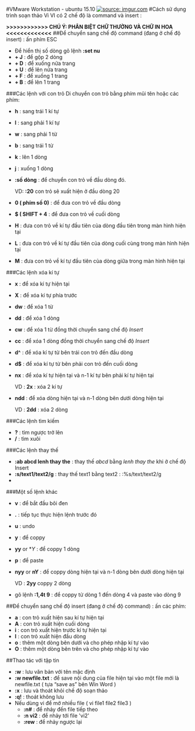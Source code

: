 #VMware Workstation - ubuntu 15.10
<a href="http://imgur.com/lIPGbTW"><img src="http://i.imgur.com/lIPGbTW.png" title="source: imgur.com" /></a>
#Cách sử dụng trình soạn thảo Vi
VI có 2 chế độ là command và insert :

**>>>>>>>>>>>> CHÚ Ý: PHÂN BIỆT CHỮ THƯỜNG VÀ CHỮ IN HOA <<<<<<<<<<<<<**
##Để chuyển sang chế độ command (đang ở chế độ insert) : ấn phím ESC
- Để hiển thị số dòng gõ lệnh **:set nu**
- **<SHIFT> + J** : để gộp 2 dòng
- **<CTRL> + D** : để xuống nửa trang
- **<CTRL> + U** : để lên nửa trang
- **<CTRL> + F** : để xuống 1 trang
- **<CTRL> + B** : để lên 1 trang

###Các lệnh với con trỏ
Di chuyển con trỏ bằng phím mũi tên hoặc các phím:
  + **h** : sang trái 1 kí tự
  + **l** : sang phải 1 kí tự
  + **w** : sang phải 1 từ
  + **b** : sang trái 1 từ
  + **k** : lên 1 dòng
  + **j** : xuống 1 dòng
  + **:số dòng** : để chuyển con trỏ về đầu dòng đó.

      VD:   **:20** con trỏ sẽ xuất hiện ở đầu dòng 20
  + **0 ( phím số 0)** : để đưa con trỏ về đầu dòng
  + **$ ( SHIFT + 4**  : để đưa con trỏ về cuối dòng
  + **H** : đưa con trỏ về kí tự đầu tiên của dòng đầu tiên trong màn hình hiện tại
  + **L** : đưa con trỏ về kí tự đầu tiên của dòng cuối cùng trong màn hình hiện tại
  + **M** : đưa con trỏ về kí tự đầu tiên của dòng giữa trong màn hình hiện tại

###Các lệnh xóa kí tự
- **x**   : để xóa kí tự hiện tại
- **X**   : để xóa kí tự phía trước
- **dw**  : để xóa 1 từ
- **dd**  : để xóa 1 dòng
- **cw**  : để xóa 1 từ đồng thời chuyển sang chế độ *Insert*
- **cc**  : để xóa 1 dòng đồng thời chuyển sang chế độ *Insert*
- **d^**  : để xóa kí tự từ bên trái con trỏ đến đầu dòng
- **d$**  : để xóa kí tự từ bên phải con trỏ đến cuối dòng
- **nx**  : để xóa  kí tự hiện tại và n-1 kí tự bên phải kí tự hiện tại

    VD : **2x** : xóa 2 kí tự
- **ndd** : để xóa dòng hiện tại và n-1 dòng bên dưới dòng hiện tại
 
    VD : **2dd** : xóa 2 dòng

###Các lệnh tìm kiếm
- **?** : tìm ngược trở lên
- **/** : tìm xuôi

###Các lệnh thay thế
- **:ab abcd lenh thay the** : thay thế *abcd* bằng *lenh thay the* khi ở chế độ Insert 
- **:s/text1/text2/g** :  thay thế text1 bằng text2 : :%s/text/text2/g
- 

###Một số lệnh khác
- **v** : để bắt đầu bôi đen
- **.** : tiếp tục thực hiện lệnh trước đó
- **u** : undo
- **y** : để coppy
- **yy** or **Y* : để coppy 1 dòng
- **p** : để paste
- **nyy** or **nY** : để coppy dòng hiện tại và n-1 dòng bên dưới dòng hiện tại

   VD : **2yy** coppy 2 dòng
- gõ lệnh **:1,4t 9** : để coppy từ dòng 1 đến dòng 4 và paste vào dòng 9

##Để chuyển sang chế độ insert (đang ở chế độ command) : ấn các phím:
  + **a** : con trỏ xuất hiện sau kí tự hiện tại
  + **A** : con trỏ xuất hiện cuối dòng
  + **i** : con trỏ xuất hiện trước kí tự hiện tại
  + **I** : con trỏ xuất hiện đầu dòng
  + **o** : thêm một dòng bên dưới và cho phép nhập kí tự vào
  + **O** : thêm một dòng bên trên và cho phép nhập kí tự vào

##Thao tác với tập tin
- **:w** :  lưu văn bản với tên mặc định
- **:w newfile.txt** : để save nội dung của file hiện tại vào một file mới là newfile.txt ( tựa “save as” bên Win Word )
- **:x** : lưu và thoát khỏi chế độ soạn thảo
- **:q!** : thoát không lưu
- Nếu dùng vi để mở nhiều file ( vi file1 file2 file3 )
  + **:n#** : để nhảy đến file tiếp theo
  + **:n vi2** : để nhảy tới file 'vi2'
  + **:rew** : để nhảy ngược lại
